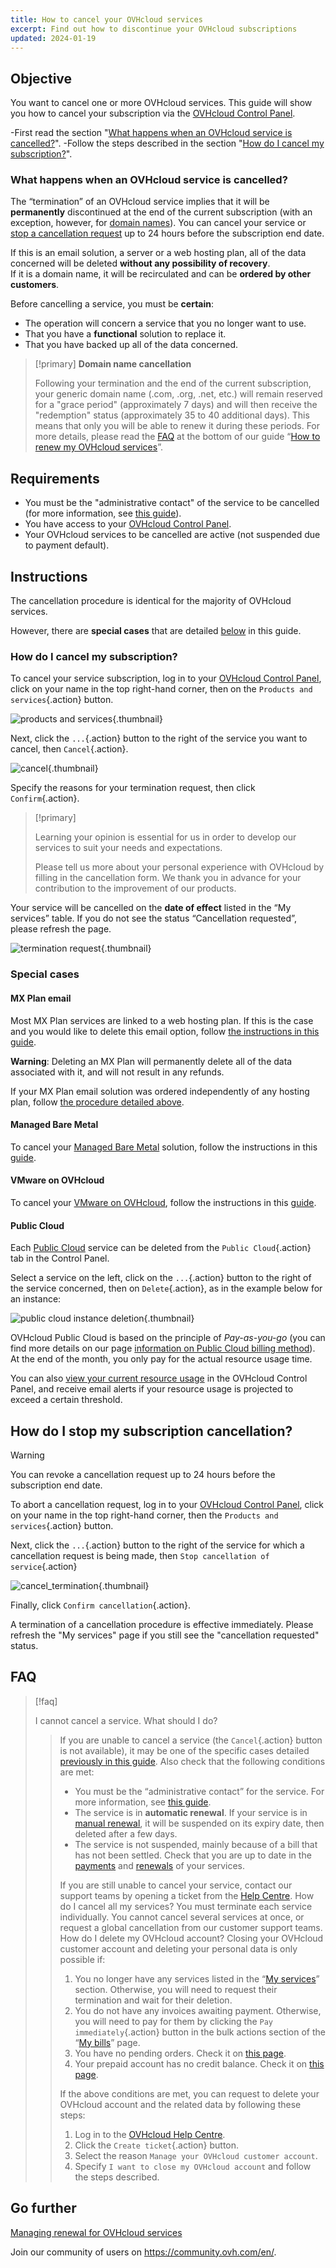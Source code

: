 ```yaml
---
title: How to cancel your OVHcloud services
excerpt: Find out how to discontinue your OVHcloud subscriptions
updated: 2024-01-19
---
```


## Objective

You want to cancel one or more OVHcloud services. This guide will show you how to cancel your subscription via the [OVHcloud Control Panel](https://ca.ovh.com/auth/?action=gotomanager&from=https://www.ovh.com/ca/en/&ovhSubsidiary=ca).

-First read the section "[What happens when an OVHcloud service is cancelled?](#consequences)".
-Follow the steps described in the section "[How do I cancel my subscription?](#terminate)".

### What happens when an OVHcloud service is cancelled? <a name="consequences"></a>

The “termination” of an OVHcloud service implies that it will be **permanently** discontinued at the end of the current subscription (with an exception, however, for [domain names](#domain)).
You can cancel your service or [stop a cancellation request](#cancel) up to 24 hours before the subscription end date.

If this is an email solution, a server or a web hosting plan, all of the data concerned will be deleted **without any possibility of recovery**.<br>
If it is a domain name, it will be recirculated and can be **ordered by other customers**.

Before cancelling a service, you must be **certain**:

- The operation will concern a service that you no longer want to use.
- That you have a **functional** solution to replace it.
- That you have backed up all of the data concerned.

<a name="domain"></a>

> [!primary]
> **Domain name cancellation**
>
> Following your termination and the end of the current subscription, your generic domain name (.com, .org, .net, etc.) will remain reserved for a "grace period" (approximately 7 days) and will then receive the "redemption" status (approximately 35 to 40 additional days). This means that only you will be able to renew it during these periods. For more details, please read the [FAQ](/pages/account_and_service_management/managing_billing_payments_and_services/how_to_use_automatic_renewal#faq) at the bottom of our guide “[How to renew my OVHcloud services](/pages/account_and_service_management/managing_billing_payments_and_services/how_to_use_automatic_renewal)”.
>

## Requirements

- You must be the "administrative contact" of the service to be cancelled (for more information, see [this guide](/pages/account_and_service_management/account_information/managing_contacts#definition)).
- You have access to your [OVHcloud Control Panel](https://ca.ovh.com/auth/?action=gotomanager&from=https://www.ovh.com/ca/en/&ovhSubsidiary=ca).
- Your OVHcloud services to be cancelled are active (not suspended due to payment default).

## Instructions

The cancellation procedure is identical for the majority of OVHcloud services.

However, there are **special cases** that are detailed [below](#specific-cases) in this guide.

### How do I cancel my subscription? <a name="terminate"></a>

To cancel your service subscription, log in to your [OVHcloud Control Panel](https://ca.ovh.com/auth/?action=gotomanager&from=https://www.ovh.com/ca/en/&ovhSubsidiary=ca), click on your name in the top right-hand corner, then on the `Products and services`{.action} button.

![products and services](images/products-services-en.png){.thumbnail}

Next, click the `...`{.action} button to the right of the service you want to cancel, then `Cancel`{.action}.

![cancel](images/cancel-en.png){.thumbnail}

Specify the reasons for your termination request, then click `Confirm`{.action}.

> [!primary]
>
> Learning your opinion is essential for us in order to develop our services to suit your needs and expectations.
>
> Please tell us more about your personal experience with OVHcloud by filling in the cancellation form. We thank you in advance for your contribution to the improvement of our products.
>

Your service will be cancelled on the **date of effect** listed in the “My services” table. If you do not see the status “Cancellation requested”, please refresh the page.

![termination request](images/cancellation-request-en.png){.thumbnail}

### Special cases <a name="specific-cases"></a>

#### MX Plan email <a name="mxplan"></a>

Most MX Plan services are linked to a web hosting plan. If this is the case and you would like to delete this email option, follow [the instructions in this guide](/pages/web_cloud/web_hosting/activate-email-hosting/#deleting-the-email-solution-linked-to-your-web-hosting-plan).

**Warning**: Deleting an MX Plan will permanently delete all of the data associated with it, and will not result in any refunds.

If your MX Plan email solution was ordered independently of any hosting plan, follow [the procedure detailed above](#terminate).

#### Managed Bare Metal <a name="managedbaremetal"></a>

To cancel your [Managed Bare Metal](https://www.ovhcloud.com/en-ca/managed-bare-metal/) solution, follow the instructions in this [guide](/pages/bare_metal_cloud/managed_bare_metal/how-to-cancel).

#### VMware on OVHcloud <a name="hostedprivatecloud-vmware"></a>

To cancel your [VMware on OVHcloud](https://www.ovhcloud.com/en-ca/hosted-private-cloud/), follow the instructions in this [guide](/pages/account_and_service_management/managing_billing_payments_and_services/comment_resilier_le_private_cloud).

#### Public Cloud <a name="publiccloud"></a>

Each [Public Cloud](https://www.ovhcloud.com/en-ca/public-cloud/) service can be deleted from the `Public Cloud`{.action} tab in the Control Panel.

Select a service on the left, click on the `...`{.action} button to the right of the service concerned, then on `Delete`{.action}, as in the example below for an instance:

![public cloud instance deletion](images/pci-deletion-en.png){.thumbnail}

OVHcloud Public Cloud is based on the principle of *Pay-as-you-go* (you can find more details on our page [information on Public Cloud billing method](/pages/public_cloud/compute/analyze_billing)). At the end of the month, you only pay for the actual resource usage time.

You can also [view your current resource usage](/pages/public_cloud/compute/analyze_billing#view-your-current-resource-usage) in the OVHcloud Control Panel, and receive email alerts if your resource usage is projected to exceed a certain threshold.

## How do I stop my subscription cancellation? <a name="cancel"></a>

> [!warning]
>
> You can revoke a cancellation request up to 24 hours before the subscription end date.
>

To abort a cancellation request, log in to your [OVHcloud Control Panel](https://ca.ovh.com/auth/?action=gotomanager&from=https://www.ovh.com/ca/en/&ovhSubsidiary=ca), click on your name in the top right-hand corner, then the `Products and services`{.action} button.

Next, click the `...`{.action} button to the right of the service for which a cancellation request is being made, then `Stop cancellation of service`{.action}

![cancel_termination](images/cancel_termination-en.png){.thumbnail}

Finally, click `Confirm cancellation`{.action}.

A termination of a cancellation procedure is effective immediately. Please refresh the "My services" page if you still see the "cancellation requested" status.

## FAQ

> [!faq]
>
> I cannot cancel a service. What should I do?
>> If you are unable to cancel a service (the `Cancel`{.action} button is not available), it may be one of the specific cases detailed [previously in this guide](#specific-cases).
>> Also check that the following conditions are met:
>>
>> - You must be the “administrative contact” for the service. For more information, see [this guide](/pages/account_and_service_management/account_information/managing_contacts#definition).
>> - The service is in **automatic renewal**. If your service is in [manual renewal](/pages/account_and_service_management/managing_billing_payments_and_services/how_to_use_automatic_renewal#auto-vs-manual), it will be suspended on its expiry date, then deleted after a few days.
>> - The service is not suspended, mainly because of a bill that has not been settled. Check that you are up to date in the [payments](/pages/account_and_service_management/managing_billing_payments_and_services/invoice_management#pay-bills) and [renewals](/pages/account_and_service_management/managing_billing_payments_and_services/how_to_use_automatic_renewal#renewal-management) of your services.
>>
>> If you are still unable to cancel your service, contact our support teams by opening a ticket from the [Help Centre](https://help.ovhcloud.com/csm?id=csm_cases_requests).
> How do I cancel all my services?
>> You must terminate each service individually. You cannot cancel several services at once, or request a global cancellation from our customer support teams.
> How do I delete my OVHcloud account?
>> Closing your OVHcloud customer account and deleting your personal data is only possible if:
>>
>> 1. You no longer have any services listed in the “[My services](https://www.ovh.com/manager/dedicated/#/billing/autoRenew)” section. Otherwise, you will need to request their termination and wait for their deletion.
>> 2. You do not have any invoices awaiting payment. Otherwise, you will need to pay for them by clicking the `Pay immediately`{.action} button in the bulk actions section of the “[My bills](https://www.ovh.com/manager/#/dedicated/billing/history)” page.
>> 3. You have no pending orders. Check it on [this page](https://www.ovh.com/manager/#/dedicated/billing/orders/orders).
>> 4. Your prepaid account has no credit balance. Check it on [this page](https://www.ovh.com/manager/#/dedicated/billing/payment/ovhaccount).
>>
>> If the above conditions are met, you can request to delete your OVHcloud account and the related data by following these steps:
>>
>> 1. Log in to the [OVHcloud Help Centre](https://help.ovhcloud.com/csm?id=csm_get_help).
>> 2. Click the `Create ticket`{.action} button.
>> 3. Select the reason `Manage your OVHcloud customer account`.
>> 4. Specify `I want to close my OVHcloud account` and follow the steps described.

## Go further <a name="gofurther"></a>

[Managing renewal for OVHcloud services](/pages/account_and_service_management/managing_billing_payments_and_services/how_to_use_automatic_renewal)

Join our community of users on <https://community.ovh.com/en/>.
